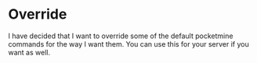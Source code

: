 # Override
I have decided that I want to override some of the default pocketmine commands for the way I want them. You can use this for your server if you want as well.

